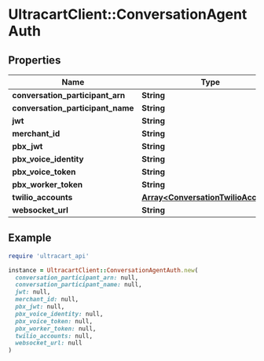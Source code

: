 # UltracartClient::ConversationAgentAuth

## Properties

| Name | Type | Description | Notes |
| ---- | ---- | ----------- | ----- |
| **conversation_participant_arn** | **String** |  | [optional] |
| **conversation_participant_name** | **String** |  | [optional] |
| **jwt** | **String** |  | [optional] |
| **merchant_id** | **String** |  | [optional] |
| **pbx_jwt** | **String** |  | [optional] |
| **pbx_voice_identity** | **String** |  | [optional] |
| **pbx_voice_token** | **String** |  | [optional] |
| **pbx_worker_token** | **String** |  | [optional] |
| **twilio_accounts** | [**Array&lt;ConversationTwilioAccount&gt;**](ConversationTwilioAccount.md) |  | [optional] |
| **websocket_url** | **String** |  | [optional] |

## Example

```ruby
require 'ultracart_api'

instance = UltracartClient::ConversationAgentAuth.new(
  conversation_participant_arn: null,
  conversation_participant_name: null,
  jwt: null,
  merchant_id: null,
  pbx_jwt: null,
  pbx_voice_identity: null,
  pbx_voice_token: null,
  pbx_worker_token: null,
  twilio_accounts: null,
  websocket_url: null
)
```


